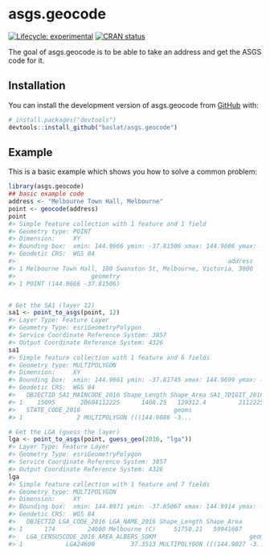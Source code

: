 
<!-- README.md is generated from README.Rmd. Please edit that file -->

# asgs.geocode

<!-- badges: start -->

[![Lifecycle:
experimental](https://img.shields.io/badge/lifecycle-experimental-orange.svg)](https://lifecycle.r-lib.org/articles/stages.html#experimental)
[![CRAN
status](https://www.r-pkg.org/badges/version/asgs.geocode)](https://CRAN.R-project.org/package=asgs.geocode)
<!-- badges: end -->

The goal of asgs.geocode is to be able to take an address and get the
ASGS code for it.

## Installation

You can install the development version of asgs.geocode from
[GitHub](https://github.com/) with:

``` r
# install.packages("devtools")
devtools::install_github("baslat/asgs.geocode")
```

## Example

This is a basic example which shows you how to solve a common problem:

``` r
library(asgs.geocode)
## basic example code
address <- "Melbourne Town Hall, Melbourne"
point <- geocode(address)
point
#> Simple feature collection with 1 feature and 1 field
#> Geometry type: POINT
#> Dimension:     XY
#> Bounding box:  xmin: 144.9666 ymin: -37.81506 xmax: 144.9666 ymax: -37.81506
#> Geodetic CRS:  WGS 84
#>                                                           address
#> 1 Melbourne Town Hall, 100 Swanston St, Melbourne, Victoria, 3000
#>                     geometry
#> 1 POINT (144.9666 -37.81506)


# Get the SA1 (layer 12)
sa1 <- point_to_asgs(point, 12)
#> Layer Type: Feature Layer
#> Geometry Type: esriGeometryPolygon
#> Service Coordinate Reference System: 3857
#> Output Coordinate Reference System: 4326
sa1
#> Simple feature collection with 1 feature and 6 fields
#> Geometry type: MULTIPOLYGON
#> Dimension:     XY
#> Bounding box:  xmin: 144.9661 ymin: -37.81745 xmax: 144.9699 ymax: -37.81378
#> Geodetic CRS:  WGS 84
#>   OBJECTID SA1_MAINCODE_2016 Shape_Length Shape_Area SA1_7DIGIT_2016
#> 1    15095       20604112225      1468.25   129312.4         2112225
#>   STATE_CODE_2016                          geoms
#> 1               2 MULTIPOLYGON (((144.9686 -3...

# Get the LGA (guess the layer)
lga <- point_to_asgs(point, guess_geo(2016, "lga"))
#> Layer Type: Feature Layer
#> Geometry Type: esriGeometryPolygon
#> Service Coordinate Reference System: 3857
#> Output Coordinate Reference System: 4326
lga
#> Simple feature collection with 1 feature and 7 fields
#> Geometry type: MULTIPOLYGON
#> Dimension:     XY
#> Bounding box:  xmin: 144.8971 ymin: -37.85067 xmax: 144.9914 ymax: -37.77545
#> Geodetic CRS:  WGS 84
#>   OBJECTID LGA_CODE_2016 LGA_NAME_2016 Shape_Length Shape_Area
#> 1      174         24600 Melbourne (C)     51750.21   59941687
#>   LGA_CENSUSCODE_2016 AREA_ALBERS_SQKM                          geoms
#> 1            LGA24600          37.3513 MULTIPOLYGON (((144.9027 -3...
```
